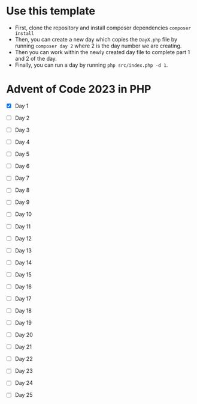 # Use this template

* First, clone the repository and install composer dependencies `composer install`
* Then, you can create a new day which copies the `DayX.php` file by running `composer day 2` where 2 is the day number we are creating.
* Then you can work within the newly created day file to complete part 1 and 2 of the day.
* Finally, you can run a day by running `php src/index.php -d 1`.

# Advent of Code 2023 in PHP

- [x] Day 1
- [ ] Day 2
- [ ] Day 3
- [ ] Day 4
- [ ] Day 5
- [ ] Day 6
- [ ] Day 7
- [ ] Day 8
- [ ] Day 9
- [ ] Day 10
- [ ] Day 11
- [ ] Day 12
- [ ] Day 13
- [ ] Day 14
- [ ] Day 15
- [ ] Day 16
- [ ] Day 17
- [ ] Day 18
- [ ] Day 19
- [ ] Day 20
- [ ] Day 21
- [ ] Day 22
- [ ] Day 23
- [ ] Day 24
- [ ] Day 25

